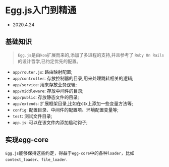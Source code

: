# Egg.js入门到精通

- 2020.4.24

## 基础知识

> `Egg.js`是由`koa`扩展而来的,添加了多进程的支持,并且参考了 `Ruby On Rails` 的设计哲学,已约定优先的配置。

- `app/router.js`: 路由映射配置;
- `app/controller`: 存放控制器的目录,用来处理跳转相关的逻辑;
- `app/service`: 用来存放业务逻辑;
- `app/middleware`: 存放中间件的目录;
- `app/public`: 存放静态文件的目录;
- `app/extends`: 扩展框架目录,比如在ctx上添加一些变量方法等;
- `config`: 配置目录、中间件的配置项、环境配置变量等;
- `test`: 测试文件目录;
- `app.js`: 可以在该文件内添加启动钩子;

## 实现egg-core

`Egg.js`能够保持这些约定，得益于`egg-core`中的各种`loader`，比如`context_loader`、`file_loader`.





